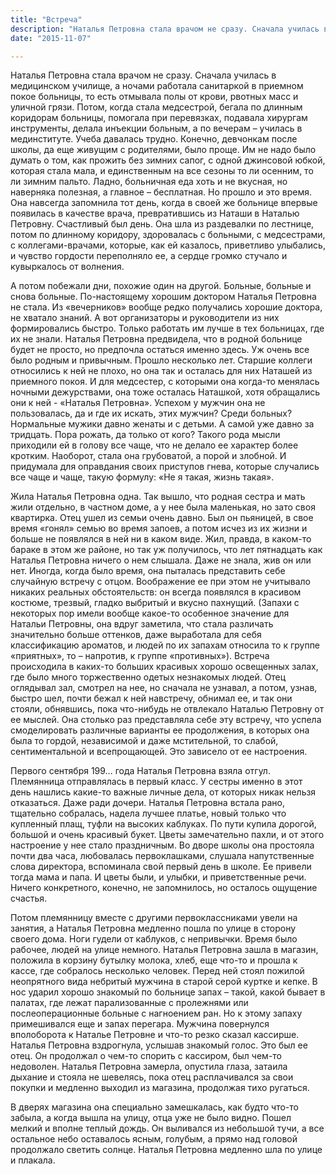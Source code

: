 ```yaml
---
title: "Встреча"
description: "Наталья Петровна стала врачом не сразу. Сначала училась в медицинском училище, а ночами работала санитаркой в приемном покое больницы, то есть отмывала полы от крови, рвотных масс и уличной грязи. Потом, когда стала медсестрой, бегала по длинным коридорам больницы, помогала при перевязках, подавала хирургам инструменты, делала инъекции больным, а по вечерам – училась в мединституте."
date: "2015-11-07"

---
```


Наталья Петровна стала врачом не сразу. Сначала училась в медицинском училище, а ночами работала санитаркой в приемном покое больницы, то есть отмывала полы от крови, рвотных масс и уличной грязи. Потом, когда стала медсестрой, бегала по длинным коридорам больницы, помогала при перевязках, подавала хирургам инструменты, делала инъекции больным, а по вечерам – училась в мединституте. Учеба давалась трудно. Конечно, девчонкам после школы, да еще живущим с родителями, было проще. Им не надо было думать о том, как прожить без зимних сапог, с одной джинсовой юбкой, которая стала мала, и единственным на все сезоны то ли осенним, то ли зимним пальто. Ладно, больничная еда хоть и не вкусная, но наверняка полезная, а главное – бесплатная. Но прошло и это время. Она навсегда запомнила тот день, когда в своей же больнице впервые появилась в качестве врача, превратившись из Наташи в Наталью Петровну. Счастливый был день. Она шла из раздевалки по лестнице, потом по длинному коридору, здоровалась с больными, с медсестрами, с коллегами-врачами, которые, как ей казалось, приветливо улыбались, и чувство гордости переполняло ее, а сердце громко стучало и кувыркалось от волнения. 

А потом побежали дни, похожие один на другой. Больные, больные и снова больные. По-настоящему хорошим доктором Наталья Петровна не стала. Из «вечерников» вообще редко получались хорошие доктора, не хватало знаний. А вот организаторы и руководители из них формировались быстро. Только работать им лучше в тех больницах, где их не знали. Наталья Петровна предвидела, что в родной больнице будет не просто, но предпочла остаться именно здесь. Уж очень все было родным и привычным. Прошло несколько лет. Старшие коллеги относились к ней не плохо, но она так и осталась для них Наташей из приемного покоя. И для медсестер, с которыми она когда-то менялась ночными дежурствами, она тоже осталась Наташкой, хотя обращались они к ней - «Наталья Петровна». Успехом у мужчин она не пользовалась, да и где их искать, этих мужчин? Среди больных? Нормальные мужики давно женаты и с детьми. А самой уже давно за тридцать. Пора рожать, да только от кого? Такого рода мысли приходили ей в голову все чаще, что не делало ее характер более кротким. Наоборот, стала она грубоватой, а порой и злобной. И придумала для оправдания своих приступов гнева, которые случались все чаще и чаще, такую формулу: «Не я такая, жизнь такая».

Жила Наталья Петровна одна. Так вышло, что родная сестра и мать жили отдельно, в частном доме, а у нее была маленькая, но зато своя квартирка. Отец ушел из семьи очень давно. Был он пьяницей, в свое время «гонял» семью во время запоев, а потом исчез из их жизни и больше не появлялся в ней ни в каком виде. Жил, правда, в каком-то бараке в этом же районе, но так уж получилось, что лет пятнадцать как Наталья Петровна ничего о нем слышала. Даже не знала, жив он или нет. Иногда, когда было время, она пыталась представить себе случайную встречу с отцом. Воображение ее при этом не учитывало никаких реальных обстоятельств: он всегда появлялся в красивом костюме, трезвый, гладко выбритый и вкусно пахнущий. (Запахи с некоторых пор имели вообще какое-то особенное значение для Натальи Петровны, она вдруг заметила, что стала различать значительно больше оттенков, даже выработала для себя классификацию ароматов, и людей по их запахам относила то к группе «приятных», то – напротив, к группе «противных»). Встреча происходила в каких-то больших красивых хорошо освещенных залах, где было много торжественно одетых незнакомых людей. Отец оглядывал зал, смотрел на нее, но сначала не узнавал, а потом, узнав, быстро шел, почти бежал к ней навстречу, обнимал ее, и так они стояли, обнявшись, пока что-нибудь не отвлекало Наталью Петровну от ее мыслей. Она столько раз представляла себе эту встречу, что успела смоделировать различные варианты ее продолжения, в которых она была то гордой, независимой и даже мстительной, то слабой, сентиментальной и всепрощающей. Это зависело от ее настроения.

Первого сентября 199… года Наталья Петровна взяла отгул. Племянница отправлялась в первый класс. У сестры именно в этот день нашлись какие-то важные личные дела, от которых никак нельзя отказаться. Даже ради дочери. Наталья Петровна встала рано, тщательно собралась, надела лучшее платье, новый только что купленный плащ, туфли на высоких каблуках. По пути купила дорогой, большой и очень красивый букет. Цветы замечательно пахли, и от этого настроение у нее стало праздничным. Во дворе школы она простояла почти два часа, любовалась первоклашками, слушала напутственные слова директора, вспоминала свой первый день в школе. Ее привели тогда мама и папа. И цветы были, и улыбки, и приветственные речи. Ничего конкретного, конечно, не запомнилось, но осталось ощущение счастья. 

Потом племянницу вместе с другими первоклассниками увели на занятия, а Наталья Петровна медленно пошла по улице в сторону своего дома. Ноги гудели от каблуков, с непривычки. Время было рабочее, людей на улице немного. Наталья Петровна зашла в магазин, положила в корзину бутылку молока, хлеб, еще что-то и прошла к кассе, где собралось несколько человек. Перед ней стоял пожилой неопрятного вида небритый мужчина в старой серой куртке и кепке. В нос ударил хорошо знакомый по больнице запах – такой, какой бывает в палатах, где лежат парализованные с пролежнями или послеоперационные больные с нагноением ран. Но к этому запаху примешивался еще и запах перегара. Мужчина повернулся вполоборота к Наталье Петровне и что-то резко сказал кассирше. Наталья Петровна вздрогнула, услышав знакомый голос. Это был ее отец. Он продолжал о чем-то спорить с кассиром, был чем-то недоволен. Наталья Петровна замерла, опустила глаза, затаила дыхание и стояла не шевелясь, пока отец расплачивался за свои покупки и медленно выходил из магазина, продолжая тихо ругаться. 

В дверях магазина она специально замешкалась, как будто что-то забыла, а когда вышла на улицу, отца уже не было видно. 
Пошел мелкий и вполне теплый дождь. Он выливался из небольшой тучи, а все остальное небо оставалось ясным, голубым, а прямо над головой продолжало светить солнце. Наталья Петровна медленно шла по улице и плакала.